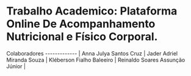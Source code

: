 # Trabalho Academico: Plataforma Online De Acompanhamento Nutricional e Físico Corporal. 


Colaboradores
------------- |
Anna Julya Santos Cruz |
Jader Adriel Miranda Souza |
Kléberson Fialho Baleeiro |
Reinaldo Soares Assunção Júnior |
